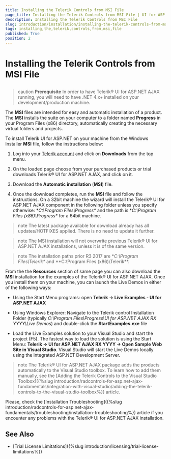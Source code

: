 ```yaml
---
title: Installing the Telerik Controls from MSI File
page_title: Installing the Telerik Controls from MSI File | UI for ASP.NET AJAX Documentation
description: Installing the Telerik Controls from MSI File
slug: introduction/installation/installing-the-telerik-controls-from-msi-file
tags: installing,the,telerik,controls,from,msi,file
published: True
position: 2
---
```


# Installing the Telerik Controls from MSI File



##

>caution  **Prerequisite**
>In order to have Telerik® UI for ASP.NET AJAX running, you will need to have .NET 4.x+ installed on your development/production machine.
>

The **MSI** files are intended for easy and automatic installation of a product. The **MSI** installs the suite on your computer to a folder named **Progress** in your Program Files (x86) directory, automatically creating the necessary virtual folders and projects.


To install Telerik UI for ASP.NET on your machine from the Windows Installer **MSI** file, follow the instructions below:

1. Log into your [Telerik account](https://www.telerik.com/account/product-download?product=RCAJAX) and click on **Downloads** from the top menu.

1. On the loaded page choose from your purchased products or trial downloads Telerik® UI for ASP.NET AJAX, and click on it.

1. Download the **Automatic installation** (**MSI**) file.

1. Once the download completes, run the **MSI** file and follow the instructions. On a 32bit machine the wizard will install the Telerik® UI for ASP.NET AJAX component in the following folder unless you specify otherwise: **C:\Program Files\Progress\** and the path is **C:\Program Files (x86)\Progress\** for a 64bit machine.

>note The latest package available for download already has all updates/HOTFIXES applied. There is no need to update it further.
>

>note The MSI installation will not overwrite previous Telerik® UI for ASP.NET AJAX installations, unless it is of the same version.
>

>note The installation paths prior R3 2017 are **C:\Program Files\Telerik\** and **C:\Program Files (x86)\Telerik\**.
>

From the the **Resources** section of same page you can also download the **MSI** installation for the examples of the Telerik® UI for ASP.NET AJAX. Once you install them on your machine, you can launch the Live Demos in either of the following ways:

* Using the Start Menu programs: open **Telerik -> Live Examples - UI for ASP.NET AJAX**

* Using Windows Explorer: Navigate to the Telerik control Installation Folder (typically *C:\Program Files\Progress\UI for ASP.NET AJAX RX YYYY\Live Demos*) and double-click the **StartExamples.exe** file

* Load the Live Examples solution to your Visual Studio and start the project (F5). The fastest way to load the solution is using the Start Menu: **Telerik -> UI for ASP.NET AJAX RX YYYY -> Open Sample Web Site in Visual Studio**. Visual Studio will start the Live Demos locally using the integrated ASP.NET Development Server.

>note The Telerik® UI for ASP.NET AJAX package adds the products automatically to the Visual Studio toolbox. To learn how to add them manually, see the [Adding the Telerik Controls to the Visual Studio Toolbox]({%slug introduction/radcontrols-for-asp.net-ajax-fundamentals/integration-with-visual-studio/adding-the-telerik-controls-to-the-visual-studio-toolbox%}) article.
>


Please, check the [Installation Troubleshooting]({%slug introduction/radcontrols-for-asp.net-ajax-fundamentals/troubleshooting/installation-troubleshooting%}) article if you encounter any problems with the Telerik® UI for ASP.NET AJAX installation.

## See Also

 * [Trial License Limitations]({%slug introduction/licensing/trial-license-limitations%})
